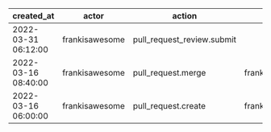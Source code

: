 |          created_at | actor          | action                     | user           | repo                      |
| ------------------- | -------------- | -------------------------- | -------------- | ------------------------- |
| 2022-03-31 06:12:00 | frankisawesome | pull_request_review.submit |                | hyperledger/homebrew-besu |
| 2022-03-16 08:40:00 | frankisawesome | pull_request.merge         | frankisawesome | hyperledger/homebrew-besu |
| 2022-03-16 06:00:00 | frankisawesome | pull_request.create        | frankisawesome | hyperledger/homebrew-besu |
